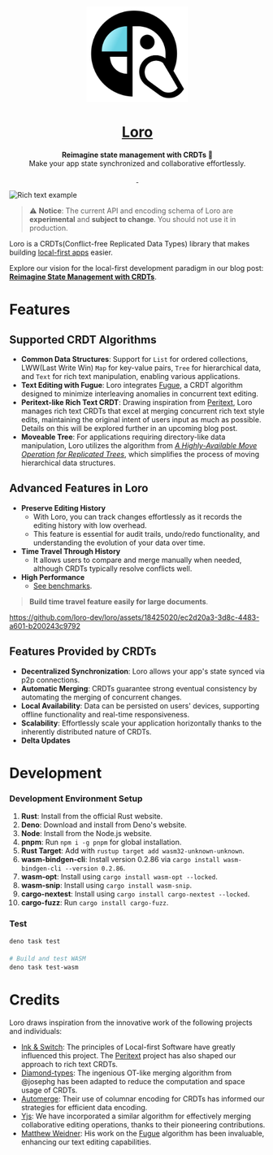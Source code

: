 <p align="center">
  <a href="https://loro.dev">
    <picture>
      <img src="./docs/Loro.svg" width="200"/>
    </picture>
  </a>
</p>
<h1 align="center">
<a href="https://loro.dev" alt="loro-site">Loro</a>
</h1>
<p align="center">
  <b>Reimagine state management with CRDTs 🦜</b><br/>
  Make your app state synchronized and collaborative effortlessly.
</p>
<p align="center">
  <a aria-label="X" href="https://x.com/loro_dev" target="_blank">
    <img alt="" src="https://img.shields.io/badge/Twitter-black?style=for-the-badge&logo=Twitter">
  </a>
  <a aria-label="Discord-Link" href="https://discord.gg/tUsBSVfqzf" target="_blank">
    <img alt="" src="https://img.shields.io/badge/Discord-black?style=for-the-badge&logo=discord">
  </a>
</p>

![Rich text example](https://i.postimg.cc/nr2SLHQB/202311120101-2.gif)

> ⚠️ **Notice**: The current API and encoding schema of Loro are **experimental** and **subject to change**. You should not use it in production.

Loro is a CRDTs(Conflict-free Replicated Data Types) library that makes building [local-first apps][local-first] easier. 

Explore our vision for the local-first development paradigm in our blog post: [**Reimagine State Management with CRDTs**](https://loro.dev/blog/loro-now-open-source).

# Features

## Supported CRDT Algorithms

- **Common Data Structures**: Support for `List` for ordered collections, LWW(Last Write Win) `Map` for key-value pairs, `Tree` for hierarchical data, and `Text` for rich text manipulation, enabling various applications.
- **Text Editing with Fugue**: Loro integrates [Fugue](https://arxiv.org/abs/2305.00583), a CRDT algorithm designed to minimize interleaving anomalies in concurrent text editing.
- **Peritext-like Rich Text CRDT**: Drawing inspiration from [Peritext](https://www.inkandswitch.com/peritext/), Loro manages rich text CRDTs that excel at merging concurrent rich text style edits, maintaining the original intent of users input as much as possible. Details on this will be explored further in an upcoming blog post.
- **Moveable Tree**: For applications requiring directory-like data manipulation, Loro utilizes the algorithm from [*A Highly-Available Move Operation for Replicated Trees*](https://ieeexplore.ieee.org/document/9563274), which simplifies the process of moving hierarchical data structures.

## Advanced Features in Loro

- **Preserve Editing History**
  - With Loro, you can track changes effortlessly as it records the editing history with low overhead. 
  - This feature is essential for audit trails, undo/redo functionality, and understanding the evolution of your data over time.
- **Time Travel Through History**
  - It allows users to compare and merge manually when needed, although CRDTs typically resolve conflicts well.
- **High Performance**
  - [See benchmarks](https://www.loro.dev/docs/performance).

> **Build time travel feature easily for large documents**.


https://github.com/loro-dev/loro/assets/18425020/ec2d20a3-3d8c-4483-a601-b200243c9792



## Features Provided by CRDTs

- **Decentralized Synchronization**: Loro allows your app's state synced via p2p connections.
- **Automatic Merging**: CRDTs guarantee strong eventual consistency by automating the merging of concurrent changes.
- **Local Availability**: Data can be persisted on users' devices, supporting offline functionality and real-time responsiveness. 
- **Scalability**: Effortlessly scale your application horizontally thanks to the inherently distributed nature of CRDTs.
- **Delta Updates**

# Development

### Development Environment Setup

1. **Rust**: Install from the official Rust website.
2. **Deno**: Download and install from Deno's website.
3. **Node**: Install from the Node.js website.
4. **pnpm**: Run `npm i -g pnpm` for global installation.
5. **Rust Target**: Add with `rustup target add wasm32-unknown-unknown`.
6. **wasm-bindgen-cli**: Install version 0.2.86 via `cargo install wasm-bindgen-cli --version 0.2.86`.
6. **wasm-opt**: Install using `cargo install wasm-opt --locked`.
7. **wasm-snip**: Install using `cargo install wasm-snip`.
8. **cargo-nextest**: Install using `cargo install cargo-nextest --locked`.
9. **cargo-fuzz**: Run `cargo install cargo-fuzz`.

### Test

```bash
deno task test

# Build and test WASM
deno task test-wasm
```

# Credits

Loro draws inspiration from the innovative work of the following projects and individuals:

- [Ink & Switch](https://inkandswitch.com/): The principles of Local-first Software have greatly influenced this project. The [Peritext](https://www.inkandswitch.com/peritext/) project has also shaped our approach to rich text CRDTs.
- [Diamond-types](https://github.com/josephg/diamond-types): The ingenious OT-like merging algorithm from @josephg has been adapted to reduce the computation and space usage of CRDTs.
- [Automerge](https://github.com/automerge/automerge): Their use of columnar encoding for CRDTs has informed our strategies for efficient data encoding.
- [Yjs](https://github.com/yjs/yjs): We have incorporated a similar algorithm for effectively merging collaborative editing operations, thanks to their pioneering contributions.
- [Matthew Weidner](https://mattweidner.com/): His work on the [Fugue](https://arxiv.org/abs/2305.00583) algorithm has been invaluable, enhancing our text editing capabilities.

 
[local-first]: https://www.inkandswitch.com/local-first/
[Fugue]: https://arxiv.org/abs/2305.00583
[Peritext]: https://www.inkandswitch.com/peritext/
